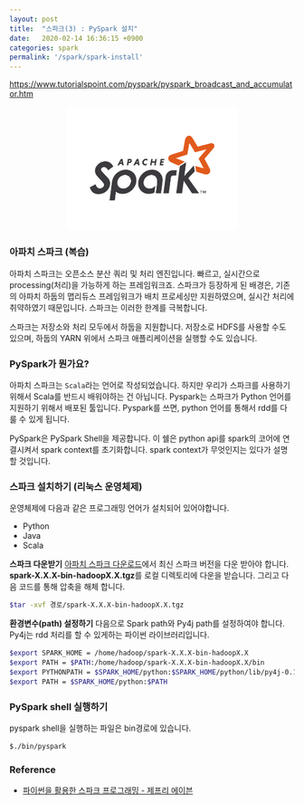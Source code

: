```yaml
---
layout: post
title:  "스파크(3) : PySpark 설치"
date:   2020-02-14 16:36:15 +0900
categories: spark
permalink: '/spark/spark-install'
---
```

https://www.tutorialspoint.com/pyspark/pyspark_broadcast_and_accumulator.htm

<center><img src="../assets/img/spark/spark.png" style="width:300px;"></center>


### **아파치 스파크 (복습)**

아파치 스파크는 오픈소스 분산 쿼리 및 처리 엔진입니다. 빠르고, 실시간으로 processing(처리)을 가능하게 하는 프레임워크죠. 스파크가 등장하게 된 배경은, 기존의 아파치 하둡의 맵리듀스 프레임워크가 배치 프로세싱만 지원하였으며, 실시간 처리에 취약하였기 때문입니다. 스파크는 이러한 한계를 극복합니다.

스파크는 저장소와 처리 모두에서 하둡을 지원합니다. 저장소로 HDFS를 사용할 수도 있으며, 하둡의 YARN 위에서 스파크 애플리케이션을 실행할 수도 있습니다. 

### **PySpark가 뭔가요?**

아파치 스파크는 ``Scala``라는 언어로 작성되었습니다. 하지만 우리가 스파크를 사용하기 위해서 Scala를 반드시 배워야하는 건 아닙니다. Pyspark는 스파크가 Python 언어를 지원하기 위해서 배포된 툴입니다. Pyspark를 쓰면, python 언어를 통해서 rdd를 다룰 수 있게 됩니다. 

PySpark은 PySpark Shell을 제공합니다. 이 쉘은 python api를 spark의 코어에 연결시켜서 spark context를 초기화합니다. spark context가 무엇인지는 있다가 설명할 것입니다. 

### **스파크 설치하기 (리눅스 운영체제)**

운영체제에 다음과 같은 프로그래밍 언어가 설치되어 있어야합니다. 
- Python
- Java
- Scala

**스파크 다운받기**
<a href="#">아파치 스파크 다운로드</a>에서 최신 스파크 버전을 다운 받아야 합니다. **spark-X.X.X-bin-hadoopX.X.tgz**를 로컬 디렉토리에 다운을 받습니다. 그리고 다음 코드를 통해 압축을 해체 합니다.

```bash
$tar -xvf 경로/spark-X.X.X-bin-hadoopX.X.tgz
```

**환경변수(path) 설정하기**
다음으로 Spark path와 Py4j path를 설정하여야 합니다. Py4j는 rdd 처리를 할 수 있게하는 파이썬 라이브러리입니다.

```bash
$export SPARK_HOME = /home/hadoop/spark-X.X.X-bin-hadoopX.X
$export PATH = $PATH:/home/hadoop/spark-X.X.X-bin-hadoopX.X/bin
$export PYTHONPATH = $SPARK_HOME/python:$SPARK_HOME/python/lib/py4j-0.10.4-src.zip:$PYTHONPATH
$export PATH = $SPARK_HOME/python:$PATH 
```

### **PySpark shell 실행하기**

pyspark shell을 실행하는 파일은 bin경로에 있습니다. 

```bash
$./bin/pyspark
```





### Reference
- <a href="#"> 파이썬을 활용한 스파크 프로그래밍 - 제프리 에이븐 </a>
